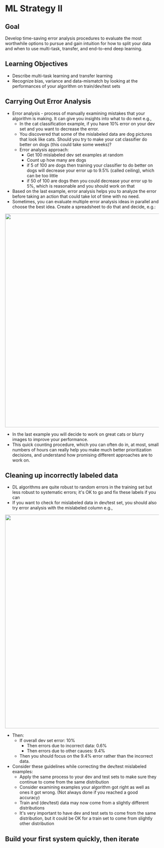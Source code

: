 # ML Strategy II

## Goal
Develop time-saving error analysis procedures to evaluate the most worthwhile options to pursue and gain intuition for how to split your data and when to use multi-task, transfer, and end-to-end deep learning.

## Learning Objectives
* Describe multi-task learning and transfer learning
* Recognize bias, variance and data-mismatch by looking at the performances of your algorithm on train/dev/test sets

## Carrying Out Error Analysis
* Error analysis - process of manually examining mistakes that your algorithm is making. It can give you insights into what to do next e.g.,
  * In the cat classification example, if you have 10% error on your dev set and you want to decrease the error.
  * You discovered that some of the mislabeled data are dog pictures that look like cats. Should you try to make your cat classifier do better on dogs (this could take some weeks)?
  * Error analysis approach:
    * Get 100 mislabeled dev set examples at random
    * Count up how many are dogs
    * if 5 of 100 are dogs then training your classifier to do better on dogs will decrease your error up to 9.5% (called ceiling), which can be too little
    * if 50 of 100 are dogs then you could decrease your error up to 5%, which is reasonable and you should work on that
* Based on the last example, error analysis helps you to analyze the error before taking an action that could take lot of time with no need.
* Sometimes, you can evaluate multiple error analysis ideas in parallel and choose the best idea. Create a spreadsheet to do that and decide, e.g.:

<img src="https://github.com/mauritsvzb/DeepLearning.AI-Deep-Learning-Specialization/assets/13508894/b2fbad86-4c34-4426-9ce8-4f47c874c220.png" width="700" />

* In the last example you will decide to work on great cats or blurry images to improve your performance.
* This quick counting procedure, which you can often do in, at most, small numbers of hours can really help you make much better prioritization decisions, and understand how promising different approaches are to work on.

## Cleaning up incorrectly labeled data
* DL algorithms are quite robust to random errors in the training set but less robust to systematic errors; it's OK to go and fix these labels if you can
* If you want to check for mislabeled data in dev/test set, you should also try error analysis with the mislabeled column e.g., 

<img src="https://github.com/mauritsvzb/DeepLearning.AI-Deep-Learning-Specialization/assets/13508894/45bf1476-7637-47d4-99d4-bfe82c4b5204.png" width="700" />

  * Then:
    * If overall dev set error: 10%
      * Then errors due to incorrect data: 0.6%
      * Then errors due to other causes: 9.4%
    * Then you should focus on the 9.4% error rather than the incorrect data.
* Consider these guidelines while correcting the dev/test mislabeled examples:
  * Apply the same process to your dev and test sets to make sure they continue to come from the same distribution
  * Consider examining examples your algorithm got right as well as ones it got wrong. (Not always done if you reached a good accuracy)
  * Train and (dev/test) data may now come from a slightly different distributions
  * It's very important to have dev and test sets to come from the same distribution, but it could be OK for a train set to come from slightly other distribution

## Build your first system quickly, then iterate


